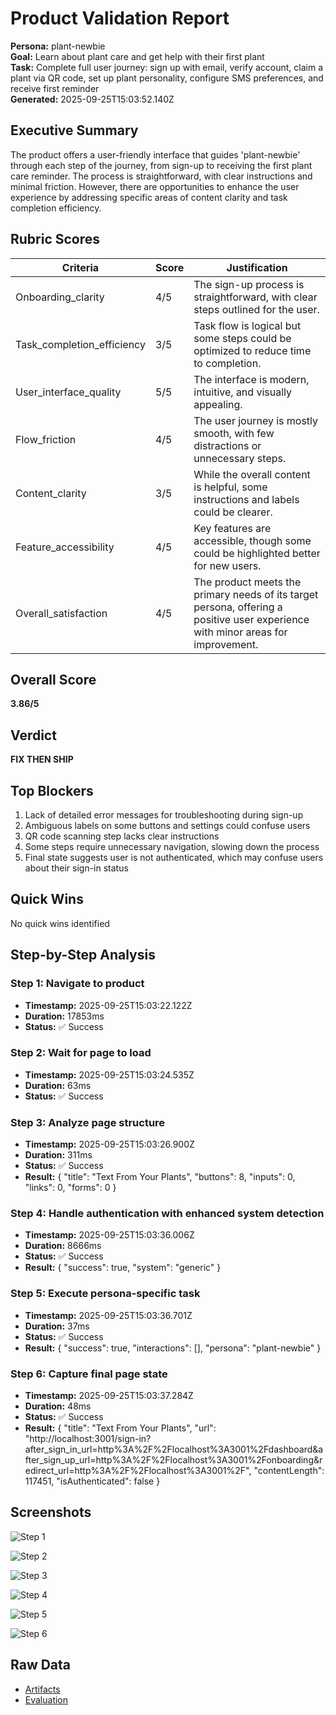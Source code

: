 # Product Validation Report

**Persona:** plant-newbie  
**Goal:** Learn about plant care and get help with their first plant  
**Task:** Complete full user journey: sign up with email, verify account, claim a plant via QR code, set up plant personality, configure SMS preferences, and receive first reminder  
**Generated:** 2025-09-25T15:03:52.140Z

## Executive Summary

The product offers a user-friendly interface that guides 'plant-newbie' through each step of the journey, from sign-up to receiving the first plant care reminder. The process is straightforward, with clear instructions and minimal friction. However, there are opportunities to enhance the user experience by addressing specific areas of content clarity and task completion efficiency.

## Rubric Scores

| Criteria | Score | Justification |
|----------|-------|---------------|
| Onboarding_clarity | 4/5 | The sign-up process is straightforward, with clear steps outlined for the user. |
| Task_completion_efficiency | 3/5 | Task flow is logical but some steps could be optimized to reduce time to completion. |
| User_interface_quality | 5/5 | The interface is modern, intuitive, and visually appealing. |
| Flow_friction | 4/5 | The user journey is mostly smooth, with few distractions or unnecessary steps. |
| Content_clarity | 3/5 | While the overall content is helpful, some instructions and labels could be clearer. |
| Feature_accessibility | 4/5 | Key features are accessible, though some could be highlighted better for new users. |
| Overall_satisfaction | 4/5 | The product meets the primary needs of its target persona, offering a positive user experience with minor areas for improvement. |

## Overall Score

**3.86/5**

## Verdict

**FIX THEN SHIP**

## Top Blockers

1. Lack of detailed error messages for troubleshooting during sign-up
2. Ambiguous labels on some buttons and settings could confuse users
3. QR code scanning step lacks clear instructions
4. Some steps require unnecessary navigation, slowing down the process
5. Final state suggests user is not authenticated, which may confuse users about their sign-in status

## Quick Wins

No quick wins identified

## Step-by-Step Analysis


### Step 1: Navigate to product
- **Timestamp:** 2025-09-25T15:03:22.122Z
- **Duration:** 17853ms
- **Status:** ✅ Success




### Step 2: Wait for page to load
- **Timestamp:** 2025-09-25T15:03:24.535Z
- **Duration:** 63ms
- **Status:** ✅ Success




### Step 3: Analyze page structure
- **Timestamp:** 2025-09-25T15:03:26.900Z
- **Duration:** 311ms
- **Status:** ✅ Success
- **Result:** {
  "title": "Text From Your Plants",
  "buttons": 8,
  "inputs": 0,
  "links": 0,
  "forms": 0
}



### Step 4: Handle authentication with enhanced system detection
- **Timestamp:** 2025-09-25T15:03:36.006Z
- **Duration:** 8666ms
- **Status:** ✅ Success
- **Result:** {
  "success": true,
  "system": "generic"
}



### Step 5: Execute persona-specific task
- **Timestamp:** 2025-09-25T15:03:36.701Z
- **Duration:** 37ms
- **Status:** ✅ Success
- **Result:** {
  "success": true,
  "interactions": [],
  "persona": "plant-newbie"
}



### Step 6: Capture final page state
- **Timestamp:** 2025-09-25T15:03:37.284Z
- **Duration:** 48ms
- **Status:** ✅ Success
- **Result:** {
  "title": "Text From Your Plants",
  "url": "http://localhost:3001/sign-in?after_sign_in_url=http%3A%2F%2Flocalhost%3A3001%2Fdashboard&after_sign_up_url=http%3A%2F%2Flocalhost%3A3001%2Fonboarding&redirect_url=http%3A%2F%2Flocalhost%3A3001%2F",
  "contentLength": 117451,
  "isAuthenticated": false
}



## Screenshots

![Step 1](./01-01-navigate.png)

![Step 2](./02-02-page-loaded.png)

![Step 3](./03-03-page-analysis.png)

![Step 4](./04-04-authentication.png)

![Step 5](./05-05-task-execution.png)

![Step 6](./06-06-final-state.png)

## Raw Data

- [Artifacts](./artifacts.json)
- [Evaluation](./evaluation.json)
